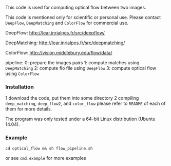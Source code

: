 This code is used for computing optical flow between two images.

This code is mentioned only for scientific or personal use. 
Please contact `DeepFlow`, `DeepMatching` and `ColorFlow` for commercial use.

DeepFlow:
	http://lear.inrialpes.fr/src/deepflow/

DeepMatching:
	http://lear.inrialpes.fr/src/deepmatching/

ColorFlow: 
	http://vision.middlebury.edu/flow/data/

pipeline:
	0: prepare the images pairs
	1: compute matches using `DeepMatching`
	2: compute flo file using `DeepFlow`
	3: compute optical flow using `ColorFlow`


### Installation ###
1 download the code, put them into some directory
2 compiling `deep_matching`, `deep_flow2`, and `color_flow`
	please refer to `README` of each of them for more details.

The program was only tested under a 64-bit Linux distribution (Ubuntu 14.04).

### Example ###
	cd optical_flow && sh flow_pipeline.sh

or see `cmd.example` for more examples


